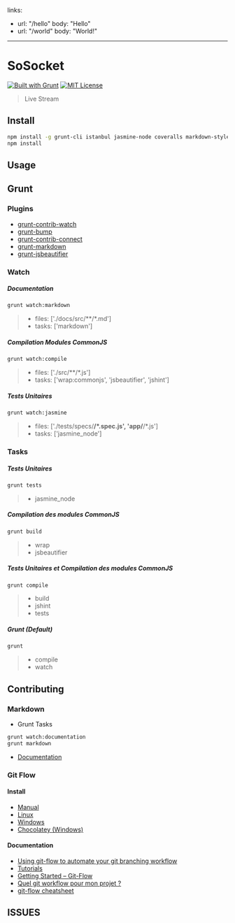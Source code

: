 links:
  - url: "/hello"
    body: "Hello"
  - url: "/world"
    body: "World!"
---
# SoSocket
[![Built with Grunt][grunt-img]](http://gruntjs.com/) [![MIT License][license-img]][license-url]
 
> Live Stream


## Install

```bash
npm install -g grunt-cli istanbul jasmine-node coveralls markdown-styles
npm install
```

## Usage

## Grunt

### Plugins

- [grunt-contrib-watch](https://github.com/gruntjs/grunt-contrib-watch)
- [grunt-bump](https://github.com/vojtajina/grunt-bump)
- [grunt-contrib-connect](https://github.com/gruntjs/grunt-contrib-connect)
- [grunt-markdown](https://github.com/treasonx/grunt-markdown)
- [grunt-jsbeautifier](https://github.com/vkadam/grunt-jsbeautifier)

### Watch

##### Documentation
```bash
grunt watch:markdown
```
> - files: ['./docs/src/**/*.md']
> - tasks: ['markdown']

##### Compilation Modules CommonJS
```bash
grunt watch:compile
```
> - files: ['./src/**/*.js']
> - tasks: ['wrap:commonjs', 'jsbeautifier', 'jshint']

##### Tests Unitaires
```bash
grunt watch:jasmine
```
> - files: ['./tests/specs/**/*.spec.js', 'app/**/*.js']
> - tasks: ['jasmine_node']

### Tasks

##### Tests Unitaires
```bash
grunt tests
```
> - jasmine_node

##### Compilation des modules CommonJS
```bash
grunt build
```
> - wrap
> - jsbeautifier

##### Tests Unitaires et Compilation des modules CommonJS
```bash
grunt compile
```
> - build
> - jshint
> - tests


##### Grunt (Default)
```bash
grunt
```
> - compile
> - watch

## Contributing

### Markdown
- Grunt Tasks
```bash
grunt watch:documentation
grunt markdown
```
- [Documentation](https://guides.github.com/features/mastering-markdown/)

### Git Flow

#### Install

- [Manual](https://gist.github.com/sixertoy/ec40f5e0f726b25c8ec2)
- [Linux](https://github.com/nvie/gitflow/wiki/Linux)
- [Windows](https://github.com/nvie/gitflow/wiki/Windows)
- [Chocolatey (Windows)](https://chocolatey.org/packages/git-flow-dependencies)

#### Documentation

- [Using git-flow to automate your git branching workflow](http://jeffkreeftmeijer.com/2010/why-arent-you-using-git-flow/)
- [Tutorials](https://www.atlassian.com/git/tutorials/comparing-workflows/gitflow-workflow)
- [Getting Started – Git-Flow](http://yakiloo.com/getting-started-git-flow/)
- [Quel git workflow pour mon projet ?](http://nicoespeon.com/fr/2013/08/quel-git-workflow-pour-mon-projet/)
- [git-flow cheatsheet](https://danielkummer.github.io/git-flow-cheatsheet/)

## ISSUES

[grunt-img]: https://cdn.gruntjs.com/builtwith.png
[license-img]: http://img.shields.io/badge/license-MIT-blue.svg?style=flat-square
[license-url]: LICENSE-MIT

[coverall-url]: https://coveralls.io/r/sixertoy/sosocket
[coverall-img]: https://img.shields.io/coveralls/sixertoy/sosocket.svg?style=flat-square

[travis-url]: https://travis-ci.org/sixertoy/sosocket
[travis-img]: http://img.shields.io/travis/sixertoy/sosocket.svg?style=flat-square

